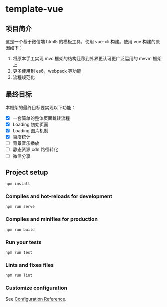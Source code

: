 # template-vue

## 项目简介

这是一个基于微信端 html5 的模板工具，使用 vue-cli 构建。使用 vue 构建的原因如下：

1. 将原本手工实现 mvc 框架的结构迁移到外界更认可更广泛运用的 mvvm 框架上
2. 更多使用到 es6，webpack 等功能
3. 流程规范化

## 最终目标

本框架的最终目标要实现以下功能：

- [x] 一套简单的整体页面跳转流程
- [x] Loading 初始页面
- [x] Loading 图片机制
- [x] 百度统计
- [ ] 背景音乐播放
- [ ] 静态资源 cdn 路径转化
- [ ] 微信分享

## Project setup

```
npm install
```

### Compiles and hot-reloads for development

```
npm run serve
```

### Compiles and minifies for production

```
npm run build
```

### Run your tests

```
npm run test
```

### Lints and fixes files

```
npm run lint
```

### Customize configuration

See [Configuration Reference](https://cli.vuejs.org/config/).
